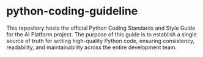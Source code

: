 # python-coding-guideline
This repository hosts the official Python Coding Standards and Style Guide for the AI Platform project. The purpose of this guide is to establish a single source of truth for writing high-quality Python code, ensuring consistency, readability, and maintainability across the entire development team.
